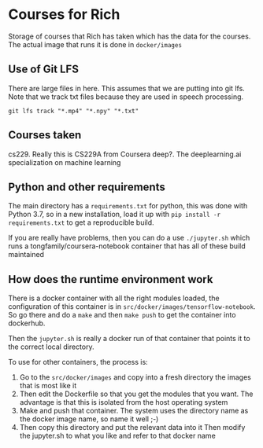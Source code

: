 Courses for Rich
================

Storage of courses that Rich has taken which has the data for the courses. The
actual image that runs it is done in `docker/images`

Use of Git LFS
--------------

There are large files in here. This assumes that we are putting into git lfs.
Note that we track txt files because they are used in speech processing.

```
git lfs track "*.mp4" "*.npy" "*.txt"
```

Courses taken
-------------

cs229. Really this is CS229A from Coursera
deep?. The deeplearning.ai specialization on machine learning

Python and other requirements
-----------------------------

The main directory has a `requirements.txt` for python, this was done with
Python 3.7, so in a new installation, load it up with `pip install -r
requirements.txt` to get a reproducible build.

If you are really have problems, then you can do a use `./jupyter.sh` which runs
a tongfamily/coursera-notebook container that has all of these build maintained

How does the runtime environment work
---

There is a docker container with all the right modules loaded, the configuration
of this container is in `src/docker/images/tensorflow-notebook`. So go there and
do a `make` and then `make push` to get the container into dockerhub.

Then the `jupyter.sh` is really a docker run of that container that points it to
the correct local directory.

To use for other containers, the process is:

1. Go to the `src/docker/images` and copy into a fresh directory the images that
   is most like it
1. Then edit the Dockerfile so that you get the modules that you want. The
   advantage is that this is isolated from the host operating system
1. Make and push that container. The system uses the directory name as the
   docker image name, so name it well ;-)
1. Then copy this directory and put the relevant data into it Then
   modify the jupyter.sh to what you like and refer to that docker name
